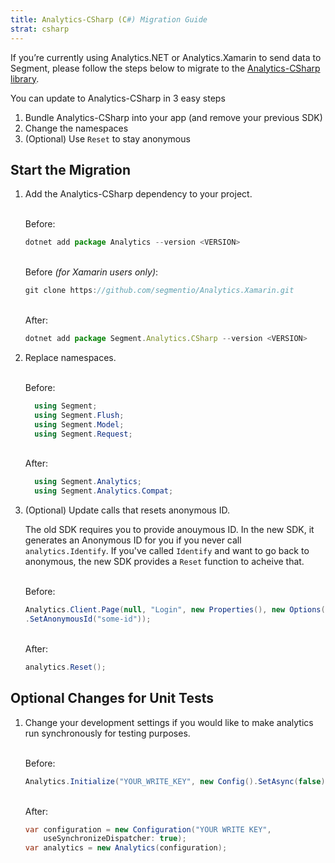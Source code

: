 ```yaml
---
title: Analytics-CSharp (C#) Migration Guide
strat: csharp
---
```


If you’re currently using Analytics.NET or Analytics.Xamarin to send data to Segment, please follow the steps below to migrate to the [Analytics-CSharp library](/docs/connections/sources/catalog/libraries/server/csharp/).  

You can update to Analytics-CSharp in 3 easy steps
1. Bundle Analytics-CSharp into your app (and remove your previous SDK)
2. Change the namespaces
3. (Optional) Use `Reset` to stay anonymous


## Start the Migration

1. Add the Analytics-CSharp dependency to your project. 

    <br> Before:
    ```js
    dotnet add package Analytics --version <VERSION>
    ```

     <br> Before *(for Xamarin users only)*:
    ```js
    git clone https://github.com/segmentio/Analytics.Xamarin.git
    ```

    <br>After:
    ```js
    dotnet add package Segment.Analytics.CSharp --version <VERSION>
    ```

2. Replace namespaces. 

      <br> Before:
      ```c#    
        using Segment;
        using Segment.Flush;
        using Segment.Model;
        using Segment.Request;
      ```

      <br> After:
      ```c#    
        using Segment.Analytics;
        using Segment.Analytics.Compat;
      ```

3. (Optional) Update calls that resets anonymous ID. 
   
   The old SDK requires you to provide anouymous ID. In the new SDK, it generates an Anonymous ID for you if you never call `analytics.Identify`. If you've called `Identify` and want to go back to anonymous, the new SDK provides a `Reset` function to acheive that.

    <br> Before:
    ```c#                  
    Analytics.Client.Page(null, "Login", new Properties(), new Options()
    .SetAnonymousId("some-id"));
    ```

    <br> After:
    ```c#                  
    analytics.Reset();
    ```

## Optional Changes for Unit Tests

1. Change your development settings if you would like to make analytics run synchronously for testing purposes. 

    <br> Before:
    ```c#                  
    Analytics.Initialize("YOUR_WRITE_KEY", new Config().SetAsync(false));
    ```

    <br> After:
    ```c#                  
    var configuration = new Configuration("YOUR WRITE KEY",
        useSynchronizeDispatcher: true);
    var analytics = new Analytics(configuration);
    ```